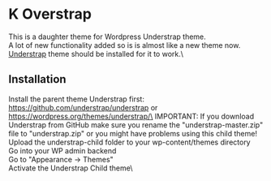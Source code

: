 # K Overstrap

This is a daughter theme for Wordpress Understrap theme.\
A lot of new functionality added so is is almost like a new theme now.\
<a href="https://github.com/understrap/understrap-child">Understrap</a> theme should be installed for it to work.\

## Installation
Install the parent theme Understrap first: https://github.com/understrap/understrap or https://wordpress.org/themes/understrap/\
IMPORTANT: If you download Understrap from GitHub make sure you rename the "understrap-master.zip" file to "understrap.zip" or you might have problems using this child theme!\
Upload the understrap-child folder to your wp-content/themes directory\
Go into your WP admin backend\
Go to "Appearance -> Themes"\
Activate the Understrap Child theme\
